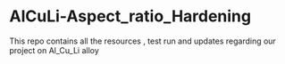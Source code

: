 # AlCuLi-Aspect_ratio_Hardening
This repo contains all the resources , test run and updates regarding our project on Al_Cu_Li alloy
